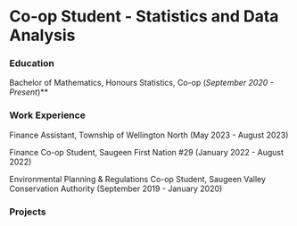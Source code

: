 # Co-op Student - Statistics and Data Analysis

### Education
Bachelor of Mathematics, Honours Statistics, Co-op (_September 2020 - Present_)**

### Work Experience
Finance Assistant, Township of Wellington North \(May 2023 - August 2023)

Finance Co-op Student, Saugeen First Nation #29 \(January 2022 - August 2022\)

Environmental Planning & Regulations Co-op Student, Saugeen Valley Conservation Authority \(September 2019 - January 2020\)

### Projects

